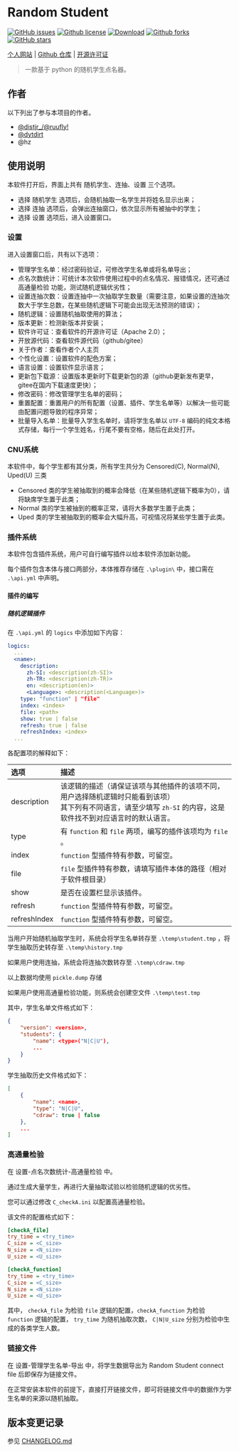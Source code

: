 # Random Student

[![GitHub issues](https://img.shields.io/github/issues/ruufly/Random-Student.svg)](https://github.com/ruufly/Random-Student/issues) [![Github license](https://img.shields.io/github/license/ruufly/Random-Student.svg)](https://github.com/ruufly/Random-Student/blob/main/LICENSE) [![Download](https://img.shields.io/badge/downloads-main-green.svg)](https://codeload.github.com/ruufly/Random-Student/zip/main) [![Github forks](https://img.shields.io/github/forks/ruufly/Random-Student.svg)](https://github.com/ruufly/Random-Student/network) [![GitHub stars](https://img.shields.io/github/stars/ruufly/Random-Student.svg)](https://github.com/ruufly/Random-Student/stargazers)

[个人网站](https://ruufly.github.io/) | [Github 仓库](https://github.com/ruufly/Random-Student/) | [开源许可证](https://github.com/ruufly/Random-Student/blob/main/LICENSE)

> 一款基于 python 的随机学生点名器。

## 作者

以下列出了参与本项目的作者。

- [@distjr_/@ruufly!](https://github.com/ruufly)
- [@dytdirt](https://github.com/dytdirt)
- @hz

## 使用说明

本软件打开后，界面上共有 随机学生、连抽、设置 三个选项。

- 选择 随机学生 选项后，会随机抽取一名学生并将姓名显示出来；
- 选择 连抽 选项后，会弹出连抽窗口，依次显示所有被抽中的学生；
- 选择 设置 选项后，进入设置窗口。

### 设置

进入设置窗口后，共有以下选项：

- 管理学生名单：经过密码验证，可修改学生名单或将名单导出；
- 点名次数统计：可统计本次软件使用过程中的点名情况、报错情况，还可通过 高通量检验 功能，测试随机逻辑优劣性；
- 设置连抽次数：设置连抽中一次抽取学生数量（需要注意，如果设置的连抽次数大于学生总数，在某些随机逻辑下可能会出现无法预测的错误）；
- 随机逻辑：设置随机抽取使用的算法；
- 版本更新：检测新版本并安装；
- 软件许可证：查看软件的开源许可证（Apache 2.0）；
- 开放源代码：查看软件源代码（github/gitee）
- 关于作者：查看作者个人主页
- 个性化设置：设置软件的配色方案；
- 语言设置：设置软件显示语言；
- 更新包下载源：设置版本更新时下载更新包的源（github更新发布更早，gitee在国内下载速度更快）；
- 修改密码：修改管理学生名单的密码；
- 重置配置：重置用户的所有配置（设置、插件、学生名单等）以解决一些可能由配置问题导致的程序异常；
- 批量导入名单：批量导入学生名单时，请将学生名单以 `UTF-8` 编码的纯文本格式存储，每行一个学生姓名，行尾不要有空格，随后在此处打开。

### CNU系统

本软件中，每个学生都有其分类，所有学生共分为 Censored(C), Normal(N), Uped(U) 三类

- Censored 类的学生被抽取到的概率会降低（在某些随机逻辑下概率为0），请将缺席学生置于此类；
- Normal 类的学生被抽到的概率正常，请将大多数学生置于此类；
- Uped 类的学生被抽取到的概率会大幅升高，可视情况将某些学生置于此类。

### 插件系统

本软件包含插件系统，用户可自行编写插件以给本软件添加新功能。

每个插件包含本体与接口两部分，本体推荐存储在 `.\plugin\` 中，接口需在 `.\api.yml` 中声明。

#### 插件的编写

##### 随机逻辑插件

在 `.\api.yml` 的 `logics` 中添加如下内容：

```yaml
logics:
  ...
  <name>:
    description:
      zh-SI: <description(zh-SI)>
      zh-TR: <description(zh-TR)>
      en: <description(en)>
      <Language>: <description(<Language>)>
    type: "function" | "file"
    index: <index>
    file: <path>
    show: true | false
    refresh: true | false
    refreshIndex: <index>
  ...
```

各配置项的解释如下：

| 选项         | 描述                                                                                                                                                                    |
| :----------- | :---------------------------------------------------------------------------------------------------------------------------------------------------------------------- |
| description  | 该逻辑的描述（请保证该项与其他插件的该项不同，用户选择随机逻辑时只能看到该项）<br />其下列有不同语言，请至少填写 `zh-SI` 的内容，这是软件找不到对应语言时的默认语言。 |
| type         | 有 `function` 和 `file` 两项，编写的插件该项均为 `file` 。                                                                                                        |
| index        | `function` 型插件特有参数，可留空。                                                                                                                                   |
| file         | `file` 型插件特有参数，请填写插件本体的路径（相对于软件根目录）                                                                                                       |
| show         | 是否在设置栏显示该插件。                                                                                                                                                |
| refresh      | `function` 型插件特有参数，可留空。                                                                                                                                   |
| refreshIndex | `function` 型插件特有参数，可留空。                                                                                                                                   |

当用户开始随机抽取学生时，系统会将学生名单转存至 `.\temp\student.tmp` ，将学生抽取历史转存至 `.\temp\history.tmp`

如果用户使用连抽，系统会将连抽次数转存至 `.\temp\cdraw.tmp`

以上数据均使用 `pickle.dump` 存储

如果用户使用高通量检验功能，则系统会创建空文件 `.\temp\test.tmp`

其中，学生名单文件格式如下：

```json
{
    "version": <version>,
    "students": {
        "name": <type>("N|C|U"),
        ...
    }
}
```

学生抽取历史文件格式如下：

```json
[
    {
        "name": <name>,
        "type": "N|C|U",
        "cdraw": true | false
    },
    ...
]
```

### 高通量检验

在 设置-点名次数统计-高通量检验 中。

通过生成大量学生，再进行大量抽取试验以检验随机逻辑的优劣性。

您可以通过修改 `C_checkA.ini` 以配置高通量检验。

该文件的配置格式如下：

```ini
[checkA_file]
try_time = <try_time>
C_size = <C_size>
N_size = <N_size>
U_size = <U_size>

[checkA_function]
try_time = <try_time>
C_size = <C_size>
N_size = <N_size>
U_size = <U_size>
```

其中， `checkA_file` 为检验 `file` 逻辑的配置，`checkA_function` 为检验 `function` 逻辑的配置， `try_time` 为随机抽取次数， `C|N|U_size` 分别为检验中生成的各类学生人数。

### 链接文件

在 设置-管理学生名单-导出 中，将学生数据导出为 Random Student connect file 后即保存为链接文件。

在正常安装本软件的前提下，直接打开链接文件，即可将链接文件中的数据作为学生名单的来源以随机抽取。

## 版本变更记录

参见 [CHANGELOG.md](https://github.com/ruufly/Random-Student/blob/main/CHANGELOG.md)
